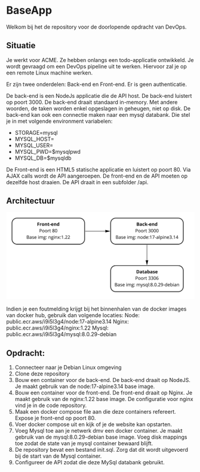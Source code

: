 # BaseApp

Welkom bij het de repository voor de doorlopende opdracht van DevOps. 

## Situatie

Je werkt voor ACME. Ze hebben onlangs een todo-applicatie ontwikkeld. 
Je wordt gevraagd om een DevOps pipeline uit te werken. Hiervoor zal je op een remote Linux machine werken.

Er zijn twee onderdelen: Back-end en Front-end. Er is geen authenticatie.

De back-end is een NodeJs applicatie die de API host. De back-end luistert op poort 3000. 
De back-end draait standaard in-memory. Met andere woorden, de taken worden enkel opgeslagen in geheugen, niet op disk. 
De back-end kan ook een connectie maken naar een mysql databank. Die stel je in met volgende environment variabelen:

* STORAGE=mysql
* MYSQL_HOST=<hostname>
* MYSQL_USER=<username>
* MYSQL_PWD=$mysqlpwd 
* MYSQL_DB=$mysqldb

De Front-end is een HTML5 statische applicatie en luistert op poort 80. 
Via AJAX calls wordt de API aangeroepen. De front-end en de API moeten op dezelfde host draaien. 
De API draait in een subfolder /api.

## Architectuur

![Architectuur](./netwerkschema.jpeg)

Indien je een foutmelding krijgt bij het binnenhalen van de docker images van docker hub, gebruik dan volgende locaties:
    Node: public.ecr.aws/i9i5l3g4/node:17-alpine3.14
    Nginx: public.ecr.aws/i9i5l3g4/nginx:1.22
    Mysql: public.ecr.aws/i9i5l3g4/mysql:8.0.29-debian

## Opdracht:

1. Connecteer naar je Debian Linux omgeving
1. Clone deze repository
1. Bouw een container voor de back-end. De back-end draait op NodeJS. Je maakt gebruik van de node:17-alpine3.14 base image.
1. Bouw een container voor de front-end. De front-end draait op Nginx. Je maakt gebruik van de nginx:1.22 base image. De configuratie voor nginx vind je in de code repository.
1. Maak een docker compose file aan die deze containers refereert. Expose je front-end op poort 80.
1. Voer docker compose uit en kijk of je de website kan opstarten.
1. Voeg Mysql toe aan je netwerk dmv een docker container. Je maakt gebruik van de mysql:8.0.29-debian base image. Voeg disk mappings toe zodat de state van je mysql container bewaard blijft.
1. De repository bevat een bestand init.sql. Zorg dat dit wordt uitgevoerd bij de start van de Mysql container. 
1. Configureer de API zodat die deze MySql databank gebruikt.
